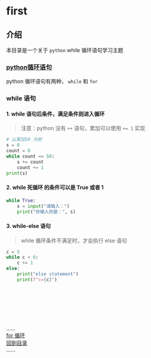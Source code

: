 # first

## 介绍

本目录是一个关于 ```python``` while 循环语句学习主题

### [python循环语句](Readme.md)

python 循环语句有两种， `while` 和 `for`

### while 语句

#### 1. while 语句后条件，满足条件则进入循环

> 注意：python 没有 `++` 语句，累加可以使用 `+= 1` 实现

```python
# 以累加50 为例
s = 0
count = 0
while count <= 50:
    s += count
    count += 1
print(s)
```

#### 2. while 死循环 的条件可以是 True 或者 1

```python
while True:
    s = input("请输入：")
    print("你输入的是：", s)
```

#### 3. while-else 语句

> while 循环条件不满足时，才会执行 else 语句

```python
c = 5
while c < 6:
    c += 1
else:
    print("else statement")
    print(f"c={c}")
```

<br />
<br />
<br />
<br />
<br />

......      
[for 循环](for_loop_satetement.md)    
[回到目录](../contents_page.md)      
......   


